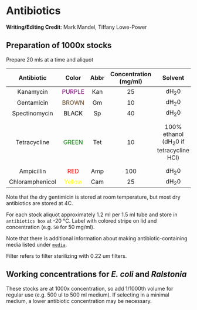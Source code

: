 # Antibiotics

**Writing/Editing Credit**: Mark Mandel, Tiffany Lowe-Power

## Preparation of 1000x stocks

Prepare 20 mls at a time and aliquot

|   Antibiotic    |               Color                | Abbr | Concentration (mg/ml) |                      Solvent                       | Stock notes                                                   |
|:---------------:|:----------------------------------:|:----:|:---------------------:|:--------------------------------------------------:|:--------------------------------------------------------------|
|    Kanamycin    | <font color='PURPLE'>PURPLE</font> | Kan  |          25           |                  dH<sub>2</sub>0                   | Filter                                                        |
|   Gentamicin    | <font color='654321'>BROWN</font>  |  Gm  |          10           |                  dH<sub>2</sub>0                   | Filter                                                        |
|  Spectinomycin  |  <font color='BLACK'>BLACK</font>  |  Sp  |          40           |                  dH<sub>2</sub>0                   | Filter                                                        |
|  Tetracycline   |  <font color='Green'>GREEN</font>  | Tet  |          10           | 100% ethanol (dH<sub>2</sub>0 if tetracycline HCl) | Filter if dissolved in dH<sub>2</sub>0. Keep dark (foil wrap) |
|   Ampicillin    |    <font color='Red'>RED</font>    | Amp  |          100          |                  dH<sub>2</sub>0                   | Filter                                                        |
| Chloramphenicol | <font color='Yellow'>Yellow</font> | Cam  |          25           |                  dH<sub>2</sub>0                   | Filter                                                        |


Note that the dry gentimicin is stored at room temperature, but most dry antibiotics are stored at 4C.

For each stock aliquot approximately 1.2 ml per 1.5 ml tube and store in `antibiotics box` at -20 °C.
Label with colored stripe on lid and concentration (e.g. `50` for 50 mg/ml).

Note that there is additional information about making antibiotic-containing media listed under [`media`](media.md).

Filter refers to filter sterilizing with 0.22 um filters.

## Working concentrations for *E. coli* and *Ralstonia*

These stocks are at 1000x concentration, so add 1/1000th volume for regular use (e.g. 500 ul to 500 ml medium).
If selecting in a minimal medium, a lower antibiotic concentration may be necessary.
